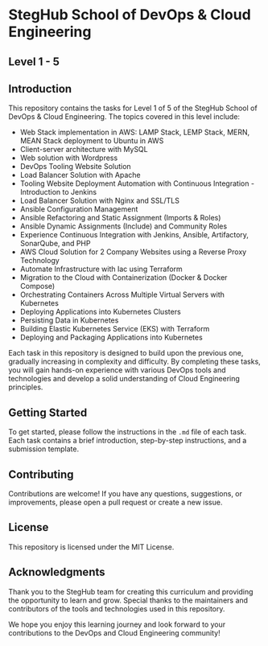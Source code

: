 # StegHub School of DevOps & Cloud Engineering

## Level 1 - 5

## Introduction

This repository contains the tasks for Level 1 of 5 of the StegHub School of DevOps & Cloud Engineering. The topics covered in this level include:

- Web Stack implementation in AWS: LAMP Stack, LEMP Stack, MERN, MEAN Stack deployment to Ubuntu in AWS
- Client-server architecture with MySQL
- Web solution with Wordpress
- DevOps Tooling Website Solution
- Load Balancer Solution with Apache
- Tooling Website Deployment Automation with Continuous Integration - Introduction to Jenkins
- Load Balancer Solution with Nginx and SSL/TLS
- Ansible Configuration Management
- Ansible Refactoring and Static Assignment (Imports & Roles)
- Ansible Dynamic Assignments (Include) and Community Roles
- Experience Continuous Integration with Jenkins, Ansible, Artifactory, SonarQube, and PHP
- AWS Cloud Solution for 2 Company Websites using a Reverse Proxy Technology
- Automate Infrastructure with Iac using Terraform
- Migration to the Cloud with Containerization (Docker & Docker Compose)
- Orchestrating Containers Across Multiple Virtual Servers with Kubernetes
- Deploying Applications into Kubernetes Clusters
- Persisting Data in Kubernetes
- Building Elastic Kubernetes Service (EKS) with Terraform
- Deploying and Packaging Applications into Kubernetes

Each task in this repository is designed to build upon the previous one, gradually increasing in complexity and difficulty. By completing these tasks, you will gain hands-on experience with various DevOps tools and technologies and develop a solid understanding of Cloud Engineering principles.

## Getting Started

To get started, please follow the instructions in the `.md` file of each task. Each task contains a brief introduction, step-by-step instructions, and a submission template.

## Contributing

Contributions are welcome! If you have any questions, suggestions, or improvements, please open a pull request or create a new issue.

## License

This repository is licensed under the MIT License.

## Acknowledgments

Thank you to the StegHub team for creating this curriculum and providing the opportunity to learn and grow. Special thanks to the maintainers and contributors of the tools and technologies used in this repository.

We hope you enjoy this learning journey and look forward to your contributions to the DevOps and Cloud Engineering community!
